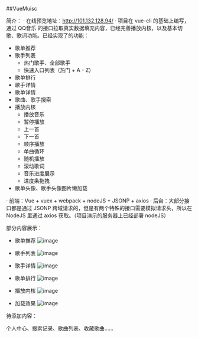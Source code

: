 ##VueMuisc

简介：
· 在线预览地址：http://101.132.128.94/
· 项目在 vue-cli 的基础上编写，通过 QQ音乐 的接口拉取真实数据填充内容，已经完善播放内核，以及基本切歌、歌词功能。已经实现了的功能：

- 歌单推荐
- 歌手列表
	- 热门歌手、全部歌手
	- 快速入口列表（热门 + A - Z）
- 歌单排行
- 歌手详情
- 歌单详情
- 歌曲、歌手搜索
- 播放内核
	- 播放音乐
	- 暂停播放
	- 上一首
	- 下一首
	- 顺序播放
	- 单曲循环
	- 随机播放
	- 滚动歌词
	- 音乐进度展示
	- 进度条拖拽
- 歌单头像、歌手头像图片懒加载

· 前端：Vue + vuex + webpack + nodeJS + JSONP + axios
· 后台：大部分接口都是通过 JSONP 跨域请求的，但是有两个特殊的接口需要模拟请求头，所以在 NodeJS 里通过 axios 获取。（项目演示的服务器上已经部署 nodeJS）

部分内容展示：
- 歌单推荐
![image](https://github.com/thinkupp/vue-music/pic/WX20171009-162411@2x.png)

- 歌手列表
![image](https://github.com/thinkupp/vue-music/pic/WX20171009-162436@2x.png)

- 歌手详情
![image](https://github.com/thinkupp/vue-music/pic/WX20171009-162722@2x.png)

- 歌单排行
![image](https://github.com/thinkupp/vue-music/pic/WX20171009-162541@2x.png)

- 播放内核
![image](https://github.com/thinkupp/vue-music/pic/WX20171009-162640@2x.png)

- 加载效果
![image](https://github.com/thinkupp/vue-music/pic/WX20171009-163041@2x.png)

待添加内容：

个人中心、搜索记录、歌曲列表、收藏歌曲……
